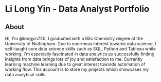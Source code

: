 # Li Long Yin - Data Analyst Portfolio
## About
Hi, I'm @longyin720. I graduated with a BSc Chemistry degree at the University of Nottingham. Due to enormous interest towards data science, I self-taught core data science skills such as SQL, Python and Tableau while working. I'm especially fascinated in data analytics as successfully finding insights from data brings lots of joy and satisfaction to me. Currently learning machine learning due to great interest towards automation of working flow. This account is to store my projects which showcases my data analytical skills.  
